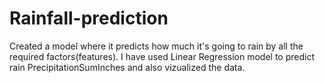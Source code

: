 # Rainfall-prediction
Created a model where it predicts how much it's going to rain by all the required factors(features).
I have used Linear Regression model to predict rain PrecipitationSumInches and also vizualized the data.
